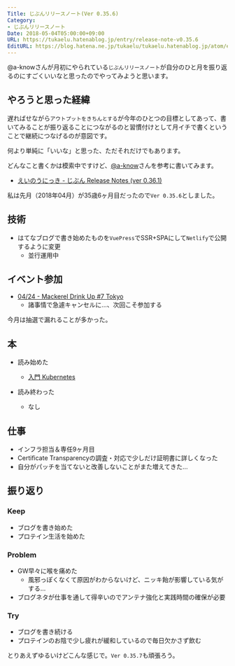 ```yaml
---
Title: じぶんリリースノート(Ver 0.35.6)
Category:
- じぶんリリースノート
Date: 2018-05-04T05:00:00+09:00
URL: https://tukaelu.hatenablog.jp/entry/release-note-v0.35.6
EditURL: https://blog.hatena.ne.jp/tukaelu/tukaelu.hatenablog.jp/atom/entry/17391345971646171754
---
```


@a-knowさんが月初にやられている`じぶんリリースノート`が自分のひと月を振り返るのにすごくいいなと思ったのでやってみようと思います。

<!-- more -->

## やろうと思った経緯

遅ればせながら`アウトプットをきちんとする`が今年のひとつの目標としてあって、書いてみることが振り返ることにつながるのと習慣付けとして月イチで書くということで継続につなげるのが意図です。

何より単純に「いいな」と思った、ただそれだけでもあります。

どんなこと書くかは模索中ですけど、[@a-know](https://twitter.com/a_know)さんを参考に書いてみます。

- [えいのうにっき - じぶん Release Notes (ver 0.36.1)](http://blog.a-know.me/entry/2018/05/01/064605)

私は先月（2018年04月）が35歳6ヶ月目だったので`Ver 0.35.6`としました。

## 技術
- はてなブログで書き始めたものを`VuePress`でSSR+SPAにして`Netlify`で公開するように変更
  - 並行運用中

## イベント参加
- [04/24 - Mackerel Drink Up #7 Tokyo](https://mackerelio.connpass.com/event/84134/)
  - 諸事情で急遽キャンセルに…、次回こそ参加する

今月は抽選で漏れることが多かった。

## 本
- 読み始めた
  - [入門 Kubernetes](https://www.amazon.co.jp/%E5%85%A5%E9%96%80-Kubernetes-Kelsey-Hightower/dp/4873118409/ref=as_sl_pc_as_ss_li_til?tag=tukaelu-22&linkCode=w00&linkId=53cd898b2ca6bdde7b7873fc39268cef&creativeASIN=4873118409)

- 読み終わった
  - なし

## 仕事
- インフラ担当＆専任9ヶ月目
- Certificate Transparencyの調査・対応で少しだけ証明書に詳しくなった
- 自分がパッチを当てないと改善しないことがまた増えてきた…

## 振り返り

### Keep
- ブログを書き始めた
- プロテイン生活を始めた

### Problem
- GW早々に喉を痛めた
  - 風邪っぽくなくて原因がわからないけど、ニッキ飴が影響している気がする…
- ブログネタが仕事を通して得辛いのでアンテナ強化と実践時間の確保が必要

### Try
- ブログを書き続ける
- プロテインのお陰で少し疲れが緩和しているので毎日欠かさず飲む


とりあえずゆるいけどこんな感じで。`Ver 0.35.7`も頑張ろう。
